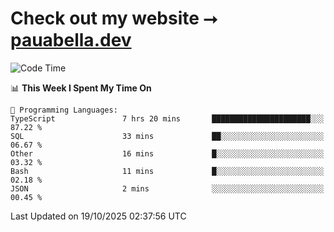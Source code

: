 # Check out my website ⭢ [pauabella.dev](https://pauabella.dev)

<!--START_SECTION:waka-->
![Code Time](http://img.shields.io/badge/Code%20Time-4%2C908%20hrs%2040%20mins-blue)

📊 **This Week I Spent My Time On** 

```text
💬 Programming Languages: 
TypeScript               7 hrs 20 mins       ██████████████████████░░░   87.22 % 
SQL                      33 mins             ██░░░░░░░░░░░░░░░░░░░░░░░   06.67 % 
Other                    16 mins             █░░░░░░░░░░░░░░░░░░░░░░░░   03.32 % 
Bash                     11 mins             █░░░░░░░░░░░░░░░░░░░░░░░░   02.18 % 
JSON                     2 mins              ░░░░░░░░░░░░░░░░░░░░░░░░░   00.45 % 
```


 Last Updated on 19/10/2025 02:37:56 UTC
<!--END_SECTION:waka-->
